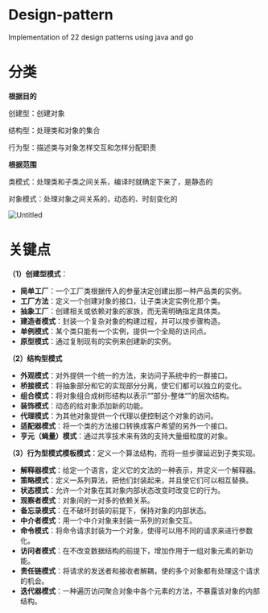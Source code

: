 # Design-pattern
Implementation of 22 design patterns using java and go
# 分类

**根据目的**

创建型：创建对象

结构型：处理类和对象的集合

行为型：描述类与对象怎样交互和怎样分配职责

**根据范围**

类模式：处理类和子类之间关系，编译时就确定下来了，是静态的

对象模式：处理对象之间关系的，动态的、时刻变化的

![Untitled](https://prod-files-secure.s3.us-west-2.amazonaws.com/2ab4d77a-3820-4c22-a6ea-0be3c80f033d/a616014a-b64e-4034-89d1-5c8354b43aa3/Untitled.png)

# 关键点

**（1）创建型模式**：

- **简单工厂**：一个工厂类根据传入的参量决定创建出那一种产品类的实例。
- **工厂方法**：定义一个创建对象的接口，让子类决定实例化那个类。
- **抽象工厂**：创建相关或依赖对象的家族，而无需明确指定具体类。
- **建造者模式**：封装一个复杂对象的构建过程，并可以按步骤构造。
- **单例模式**：某个类只能有一个实例，提供一个全局的访问点。
- **原型模式**：通过复制现有的实例来创建新的实例。

**（2）结构型模式**

- **外观模式**：对外提供一个统一的方法，来访问子系统中的一群接口。
- **桥接模式**：将抽象部分和它的实现部分分离，使它们都可以独立的变化。
- **组合模式**：将对象组合成树形结构以表示“”部分-整体“”的层次结构。
- **装饰模式**：动态的给对象添加新的功能。
- **代理模式**：为其他对象提供一个代理以便控制这个对象的访问。
- **适配器模式**：将一个类的方法接口转换成客户希望的另外一个接口。
- **亨元（蝇量）模式**：通过共享技术来有效的支持大量细粒度的对象。

**（3）行为型模式模板模式**：定义一个算法结构，而将一些步骤延迟到子类实现。

- **解释器模式**：给定一个语言，定义它的文法的一种表示，并定义一个解释器。
- **策略模式**：定义一系列算法，把他们封装起来，并且使它们可以相互替换。
- **状态模式**：允许一个对象在其对象内部状态改变时改变它的行为。
- **观察者模式**：对象间的一对多的依赖关系。
- **备忘录模式**：在不破坏封装的前提下，保持对象的内部状态。
- **中介者模式**：用一个中介对象来封装一系列的对象交互。
- **命令模式**：将命令请求封装为一个对象，使得可以用不同的请求来进行参数化。
- **访问者模式**：在不改变数据结构的前提下，增加作用于一组对象元素的新功能。
- **责任链模式**：将请求的发送者和接收者解耦，使的多个对象都有处理这个请求的机会。
- **迭代器模式**：一种遍历访问聚合对象中各个元素的方法，不暴露该对象的内部结构。
